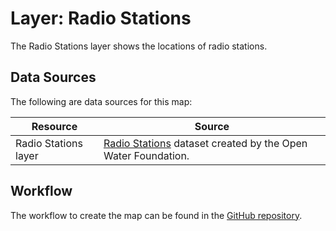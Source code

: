# Layer: Radio Stations #

The Radio Stations layer shows the locations of radio stations.

## Data Sources ##

The following are data sources for this map:

| **Resource** | **Source** |
| -- | -- |
| Radio Stations layer | [Radio Stations](https://data.openwaterfoundation.org/state/co/owf/news-orgs/) dataset created by the Open Water Foundation. |

## Workflow ##

The workflow to create the map can be found in the [GitHub repository](https://github.com/OpenWaterFoundation/owf-infomapper-co-boulder/tree/master/workflow/BasinEntities/Education-Organizations).
